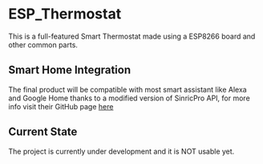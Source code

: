 # ESP_Thermostat
This is a full-featured Smart Thermostat made using a ESP8266 board and other common parts.
## Smart Home Integration
The final product will be compatible with most smart assistant like Alexa and Google Home thanks to a modified version of SinricPro API, 
for more info visit their GitHub page [here](https://github.com/sinricpro/esp8266-esp32-sdk)
## Current State
The project is currently under development and it is NOT usable yet.
